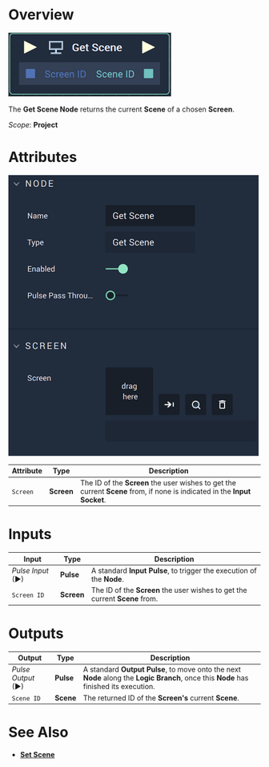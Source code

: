 # Overview

![The Get Scene Node.](../../../.gitbook/assets/getscenenode.png)

The **Get Scene Node** returns the current **Scene** of a chosen **Screen**.

*Scope*: **Project**

# Attributes

![The Get Scene Node Attributes](../../../.gitbook/assets/getscenenodeattributes.png)

|Attribute|Type|Description|
|---|---|---|
|`Screen`|**Screen**|The ID of the **Screen** the user wishes to get the current **Scene** from, if none is indicated in the **Input Socket**.|

# Inputs

|Input|Type|Description|
|---|---|---|
|*Pulse Input* (►)|**Pulse**|A standard **Input Pulse**, to trigger the execution of the **Node**.|
|`Screen ID`|**Screen**|The ID of the **Screen** the user wishes to get the current **Scene** from.|


# Outputs

|Output|Type|Description|
|---|---|---|
|*Pulse Output* (►)|**Pulse**|A standard **Output Pulse**, to move onto the next **Node** along the **Logic Branch**, once this **Node** has finished its execution.|
|`Scene ID`|**Scene**|The returned ID of the **Screen's** current **Scene**.|

# See Also

* [**Set Scene**](setscene.md)
